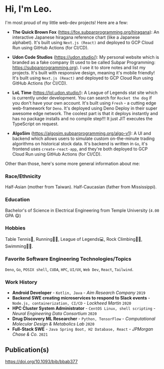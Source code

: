 # Hi, I'm Leo.

I'm most proud of my little web-dev projects! Here are a few:

- **The Quick Brown Fox** (https://fox.subparprogramming.org/hiragana): An interactive Japanese hiragana reference chart (like a Japanese alphabet). It's built using `Next.js (React)` and deployed to GCP Cloud Run using GitHub Actions (for CI/CD).

- **Udon Code Studios** (https://udon.studio/): My personal website which is branded as a fake company (It used to be called Subpar Programming: https://subparprogramming.org). I use it to store notes and list my projects. It's built with responsive design, meaning it's mobile friendly! It's built using `Next.js (React)` and deployed to GCP Cloud Run using GitHub Actions (for CI/CD).

- **LoL Time** (https://lol.udon.studio/): A League of Legends stat site which is currently under development. You can search for `Rocket the dog` if you don't have your own account. It's built using `Fresh` - a cutting edge web-framework for `Deno`. It's deployed using Deno Deploy in their super awesome edge network. The coolest part is that it deploys instantly and has no package installs and no compile step!!! It just JIT executes the TypeScript on request.

- **AlgoSim** (https://algosim.subparprogramming.org/algo-v1): A UI and backend which allows users to simulate custom on-the-minute trading algorithms on historical stock data. It's backend is written in `Go`, it's frontend uses `create-react-app`, and they're both deployed to GCP Cloud Run using GitHub Actions (for CI/CD).

Other than those, here's some more general information about me:

### Race/Ethnicity

Half-Asian (mother from Taiwan). Half-Caucasian (father from Mississippi).

### Education

Bachelor's of Science in Electrical Engineering from Temple University (`4.00` GPA 😋)

### Hobbies

Table Tennis🏓, Running🏃‍♂️, League of Legends💻, Rock Climbing🧗‍♂️, Swimming🏊‍♂️.

### Favorite Software Engineering Technologies/Topics

`Deno`, `Go`, `POSIX shell`, `CUDA`, `HPC`, `UI/UX`, `Web Dev`, `React`, `Tailwind`.

### Work History

- **Android Developer** - `Kotlin, Java` - _Aim Research Company_ `2019`
- **Backend SWE creating microservices to respond to Slack events** - `Node.js, containerization, CI/CD` - _Lockheed Martin_ `2020`
- **HPC Cluster System Administrator** - `CentOS Linux, shell scripting` - _Neural Engineering Data Consortium_ `2020`
- **Drug Discovery ML Researcher** - `Python, TensorFlow` - _Computational Molecular Design & Metabolics Lab_ `2020`
- **Full-Stack SWE** - `Java Spring Boot, H2 Database, React` - _JPMorgan Chase & Co._ `2021`

## Publication(s)

https://doi.org/10.1093/bib/bbab377

